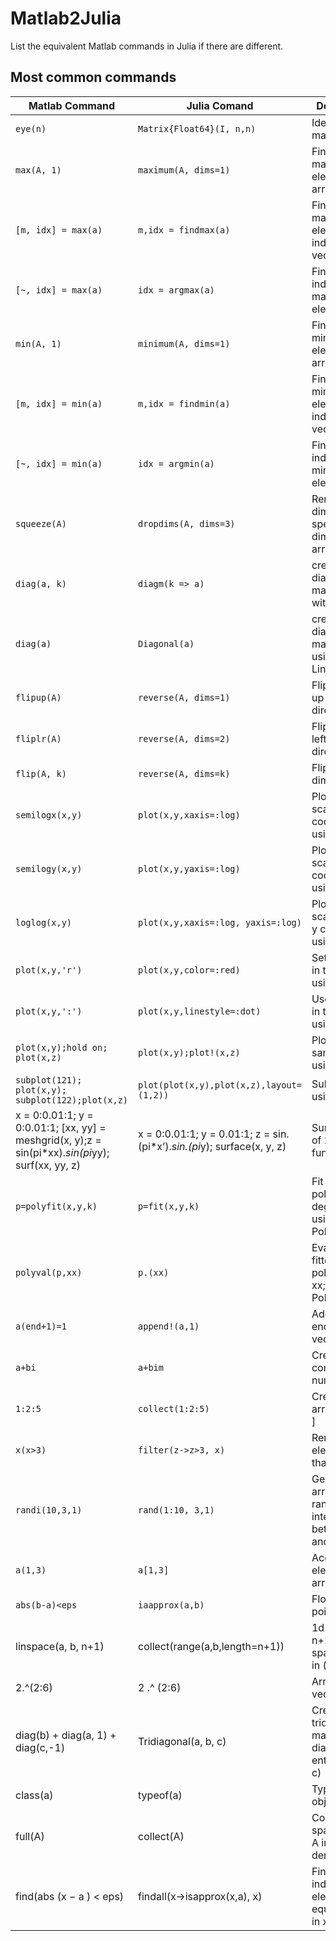 # Matlab2Julia

List the equivalent Matlab commands  in Julia if there are different.

## Most common commands

| **Matlab Command**                                                                                | **Julia Comand**                                                        | **Description**                                          |
| ------------------------------------------------------------------------------------------------- | ----------------------------------------------------------------------- | -------------------------------------------------------- |
| `eye(n)`                                                                                          | `Matrix{Float64}(I, n,n)`                                               | Identity matrix                                          |
| `max(A, 1)`                                                                                       | `maximum(A, dims=1)`                                                    | Find the maximum element of an array                     |
| `[m, idx] = max(a)`                                                                               | `m,idx = findmax(a)`                                                    | Find the maximum element and index of an vector a        |
| `[~, idx] = max(a)`                                                                               | `idx = argmax(a)`                                                       | Find the index of maximum element                        |
| `min(A, 1)`                                                                                       | `minimum(A, dims=1)`                                                    | Find the minimum element of an array                     |
| `[m, idx] = min(a)`                                                                               | `m,idx = findmin(a)`                                                    | Find the minimum element and index of an vector a        |
| `[~, idx] = min(a)`                                                                               | `idx = argmin(a)`                                                       | Find the index of minimum element                        |
| `squeeze(A)`                                                                                      | `dropdims(A, dims=3)`                                                   | Remove the dimensions specified by dims from array A     |
| `diag(a, k)`                                                                                      | `diagm(k => a)`                                                         | create a diagonal matrix from a with k                   |
| `diag(a)`                                                                                         | `Diagonal(a)`                                                           | create a diagonal matrix from a; using LinearAlgebra     |
| `flipup(A)`                                                                                       | `reverse(A, dims=1)`                                                    | Flip in the up-down direction                            |
| `fliplr(A)`                                                                                       | `reverse(A, dims=2)`                                                    | Flip in the left-right direction                         |
| `flip(A, k)`                                                                                      | `reverse(A, dims=k)`                                                    | Flip in the k-dimensional                                |
| `semilogx(x,y)`                                                                                   | `plot(x,y,xaxis=:log)`                                                  | Plot in log scale in x coordinate; using Plots           |
| `semilogy(x,y)`                                                                                   | `plot(x,y,yaxis=:log)`                                                  | Plot in log scale in y coordinate; using Plots           |
| `loglog(x,y)`                                                                                     | `plot(x,y,xaxis=:log, yaxis=:log)`                                      | Plot in log scale in x and y coordinate; using Plots     |
| `plot(x,y,'r')`                                                                                   | `plot(x,y,color=:red)`                                                  | Set red color in the plot; using Plots                   |
| `plot(x,y,':')`                                                                                   | `plot(x,y,linestyle=:dot)`                                              | Use dot line in the plot; using Plots                    |
| `plot(x,y);hold on; plot(x,z)`                                                                    | `plot(x,y);plot!(x,z)`                                                  | Plot in the same figur; using Plots                      |
| `subplot(121); plot(x,y); subplot(122);plot(x,z)`                                                 | `plot(plot(x,y),plot(x,z),layout=(1,2))`                                | Subplot, ; using Plots                                   |
| x = 0:0.01:1; y = 0:0.01:1; [xx, yy] = meshgrid(x, y);z = sin(pi*xx).*sin(pi*yy); surf(xx, yy, z) | x = 0:0.01:1; y = 0.01:1; z = sin.(pi*x’).*sin.(pi*y); surface(x, y, z) | Surface plot of 2D function                              |
| `p=polyfit(x,y,k)`                                                                                | `p=fit(x,y,k)`                                                          | Fit a polynomial of degree k; using Polynomials          |
| `polyval(p,xx)`                                                                                   | `p.(xx)`                                                                | Evaluate the fitted polynomial at xx; using Polynomials  |
| `a(end+1)=1`                                                                                      | `append!(a,1)`                                                          | Add 1 to the end of the vector a                         |
| `a+bi`                                                                                            | `a+bim`                                                                 | Create a complex number                                  |
| `1:2:5`                                                                                           | `collect(1:2:5)`                                                        | Create 1d array [1; 3; 5 ]                               |
| `x(x>3)`                                                                                          | `filter(z->z>3, x)`                                                     | Remove element less than 3                               |
| `randi(10,3,1)`                                                                                   | `rand(1:10, 3,1)`                                                       | Generate an array of random integer between 1 and 10     |
| `a(1,3)`                                                                                          | `a[1,3]`                                                                | Access element of an array a                             |
| `abs(b-a)<eps`                                                                                    | `iaapprox(a,b)`                                                         | Floating-point equal                                     |
| linspace(a, b, n+1)                                                                               | collect(range(a,b,length=n+1))                                          | 1d array of n+1 evenly spaced point in (a, b)            |
| 2.^(2:6)                                                                                          | 2 .^ (2:6)                                                              | Array of 1d vector power                                 |
| diag(b) + diag(a, 1) + diag(c,-1)                                                                 | Tridiagonal(a, b, c)                                                    | Create tridiagonal matrix with diagonal enties (a, b, c) |
| class(a)                                                                                          | typeof(a)                                                               | Type of object a                                         |
| full(A)                                                                                           | collect(A)                                                              | Convert sparse matrix A into a dense matrix              |
| find(abs (x − a ) < eps)                                                                          | findall(x->isapprox(x,a), x)                                            | Find all the index of element equaling to a in x         |
